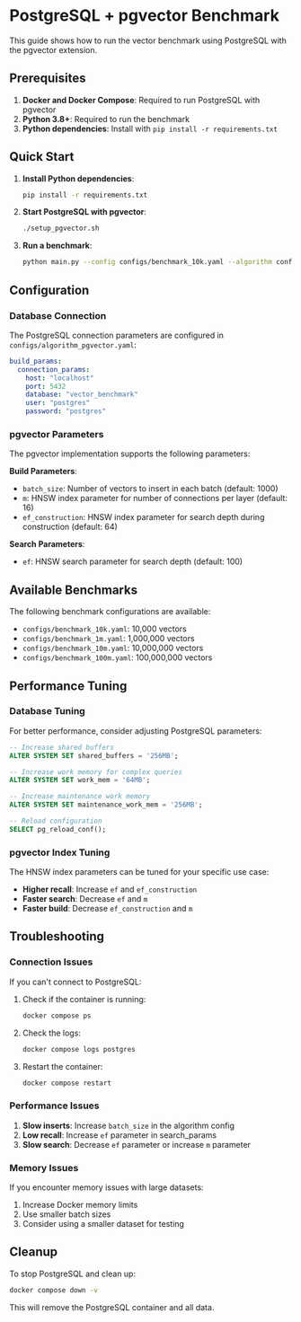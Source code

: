 # PostgreSQL + pgvector Benchmark

This guide shows how to run the vector benchmark using PostgreSQL with the pgvector extension.

## Prerequisites

1. **Docker and Docker Compose**: Required to run PostgreSQL with pgvector
2. **Python 3.8+**: Required to run the benchmark
3. **Python dependencies**: Install with `pip install -r requirements.txt`

## Quick Start

1. **Install Python dependencies**:
   ```bash
   pip install -r requirements.txt
   ```

2. **Start PostgreSQL with pgvector**:
   ```bash
   ./setup_pgvector.sh
   ```

3. **Run a benchmark**:
   ```bash
   python main.py --config configs/benchmark_10k.yaml --algorithm configs/algorithm_pgvector.yaml
   ```

## Configuration

### Database Connection

The PostgreSQL connection parameters are configured in `configs/algorithm_pgvector.yaml`:

```yaml
build_params:
  connection_params:
    host: "localhost"
    port: 5432
    database: "vector_benchmark"
    user: "postgres"
    password: "postgres"
```

### pgvector Parameters

The pgvector implementation supports the following parameters:

**Build Parameters**:
- `batch_size`: Number of vectors to insert in each batch (default: 1000)
- `m`: HNSW index parameter for number of connections per layer (default: 16)
- `ef_construction`: HNSW index parameter for search depth during construction (default: 64)

**Search Parameters**:
- `ef`: HNSW search parameter for search depth (default: 100)

## Available Benchmarks

The following benchmark configurations are available:

- `configs/benchmark_10k.yaml`: 10,000 vectors
- `configs/benchmark_1m.yaml`: 1,000,000 vectors  
- `configs/benchmark_10m.yaml`: 10,000,000 vectors
- `configs/benchmark_100m.yaml`: 100,000,000 vectors

## Performance Tuning

### Database Tuning

For better performance, consider adjusting PostgreSQL parameters:

```sql
-- Increase shared buffers
ALTER SYSTEM SET shared_buffers = '256MB';

-- Increase work memory for complex queries
ALTER SYSTEM SET work_mem = '64MB';

-- Increase maintenance work memory
ALTER SYSTEM SET maintenance_work_mem = '256MB';

-- Reload configuration
SELECT pg_reload_conf();
```

### pgvector Index Tuning

The HNSW index parameters can be tuned for your specific use case:

- **Higher recall**: Increase `ef` and `ef_construction`
- **Faster search**: Decrease `ef` and `m`
- **Faster build**: Decrease `ef_construction` and `m`

## Troubleshooting

### Connection Issues

If you can't connect to PostgreSQL:

1. Check if the container is running:
   ```bash
   docker compose ps
   ```

2. Check the logs:
   ```bash
   docker compose logs postgres
   ```

3. Restart the container:
   ```bash
   docker compose restart
   ```

### Performance Issues

1. **Slow inserts**: Increase `batch_size` in the algorithm config
2. **Low recall**: Increase `ef` parameter in search_params
3. **Slow search**: Decrease `ef` parameter or increase `m` parameter

### Memory Issues

If you encounter memory issues with large datasets:

1. Increase Docker memory limits
2. Use smaller batch sizes
3. Consider using a smaller dataset for testing

## Cleanup

To stop PostgreSQL and clean up:

```bash
docker compose down -v
```

This will remove the PostgreSQL container and all data. 